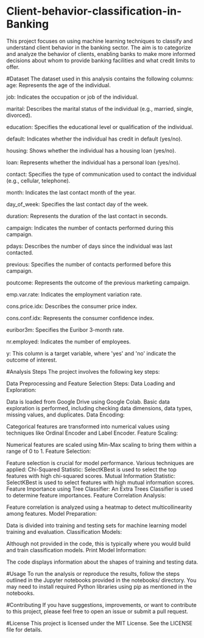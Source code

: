 # Client-behavior-classification-in-Banking
This project focuses on using machine learning techniques to classify and understand client behavior in the banking sector. The aim is to categorize and analyze the behavior of clients, enabling banks to make more informed decisions about whom to provide banking facilities and what credit limits to offer. 

#Dataset
The dataset used in this analysis contains the following columns:
age: Represents the age of the individual.

job: Indicates the occupation or job of the individual.

marital: Describes the marital status of the individual (e.g., married, single, divorced).

education: Specifies the educational level or qualification of the individual.

default: Indicates whether the individual has credit in default (yes/no).

housing: Shows whether the individual has a housing loan (yes/no).

loan: Represents whether the individual has a personal loan (yes/no).

contact: Specifies the type of communication used to contact the individual (e.g., cellular, telephone).

month: Indicates the last contact month of the year.

day_of_week: Specifies the last contact day of the week.

duration: Represents the duration of the last contact in seconds.

campaign: Indicates the number of contacts performed during this campaign.

pdays: Describes the number of days since the individual was last contacted.

previous: Specifies the number of contacts performed before this campaign.

poutcome: Represents the outcome of the previous marketing campaign.

emp.var.rate: Indicates the employment variation rate.

cons.price.idx: Describes the consumer price index.

cons.conf.idx: Represents the consumer confidence index.

euribor3m: Specifies the Euribor 3-month rate.

nr.employed: Indicates the number of employees.

y: This column is a target variable, where 'yes' and 'no' indicate the outcome of interest.

#Analysis Steps
The project involves the following key steps:

Data Preprocessing and Feature Selection Steps:
Data Loading and Exploration:

Data is loaded from Google Drive using Google Colab.
Basic data exploration is performed, including checking data dimensions, data types, missing values, and duplicates.
Data Encoding:

Categorical features are transformed into numerical values using techniques like Ordinal Encoder and Label Encoder.
Feature Scaling:

Numerical features are scaled using Min-Max scaling to bring them within a range of 0 to 1.
Feature Selection:

Feature selection is crucial for model performance. Various techniques are applied:
Chi-Squared Statistic: SelectKBest is used to select the top features with high chi-squared scores.
Mutual Information Statistic: SelectKBest is used to select features with high mutual information scores.
Feature Importance using Tree Classifier: An Extra Trees Classifier is used to determine feature importances.
Feature Correlation Analysis:

Feature correlation is analyzed using a heatmap to detect multicollinearity among features.
Model Preparation:

Data is divided into training and testing sets for machine learning model training and evaluation.
Classification Models:

Although not provided in the code, this is typically where you would build and train classification models.
Print Model Information:

The code displays information about the shapes of training and testing data.

#Usage
To run the analysis or reproduce the results, follow the steps outlined in the Jupyter notebooks provided in the notebooks/ directory. You may need to install required Python libraries using pip as mentioned in the notebooks.

#Contributing
If you have suggestions, improvements, or want to contribute to this project, please feel free to open an issue or submit a pull request.

#License
This project is licensed under the MIT License. See the LICENSE file for details.
